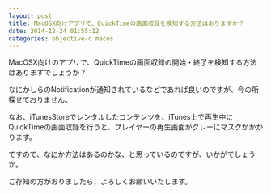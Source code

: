 ```yaml
---
layout: post
title: MacOSX向けアプリで、QuickTimeの画面収録を検知する方法はありますか？
date: 2014-12-24 01:55:12
categories: objective-c macos
---
```

<p>MacOSX向けのアプリで、QuickTimeの画面収録の開始・終了を検知する方法はありますでしょうか？</p>

<p>なにかしらのNotificationが通知されているなどであれば良いのですが、今の所探せておりません。</p>

<p>なお、iTunesStoreでレンタルしたコンテンツを、iTunes上で再生中にQuickTimeの画面収録を行うと、プレイヤーの再生画面がグレーにマスクがかかります。</p>

<p>ですので、なにか方法はあるのかな、と思っているのですが、いかがでしょうか。</p>

<p>ご存知の方がおりましたら、よろしくお願いいたします。</p>
